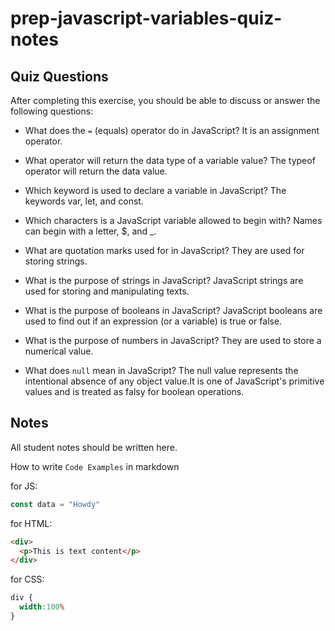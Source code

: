 # prep-javascript-variables-quiz-notes

## Quiz Questions

After completing this exercise, you should be able to discuss or answer the following questions:

- What does the `=` (equals) operator do in JavaScript?
  It is an assignment operator.

- What operator will return the data type of a variable value?
  The typeof operator will return the data value.

- Which keyword is used to declare a variable in JavaScript?
  The keywords var, let, and const.

- Which characters is a JavaScript variable allowed to begin with?
  Names can begin with a letter, $, and _.

- What are quotation marks used for in JavaScript?
  They are used for storing strings.

- What is the purpose of strings in JavaScript?
  JavaScript strings are used for storing and manipulating texts.

- What is the purpose of booleans in JavaScript?
  JavaScript booleans are used to find out if an expression (or a variable) is true or false.

- What is the purpose of numbers in JavaScript?
  They are used to store a numerical value.

- What does `null` mean in JavaScript?
  The null value represents the intentional absence of any object value.It is one of JavaScript's primitive values and is treated as falsy for boolean operations.


## Notes

All student notes should be written here.


How to write `Code Examples` in markdown

for JS:
```javascript
const data = "Howdy"
```

for HTML:
```html
<div>
  <p>This is text content</p>
</div>
```

for CSS:
```css
div {
  width:100%
}
```
